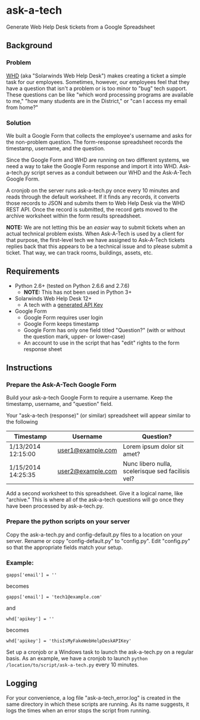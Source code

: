 ask-a-tech
==========

Generate Web Help Desk tickets from a Google Spreadsheet

Background
----------

### Problem
[WHD](http://webhelpdesk.com/ "Solarwinds Web Help Desk") (aka "Solarwinds Web Help Desk") makes
creating a ticket
 a simple
task for our employees. Sometimes, however, our employees feel that they have a question that isn't a problem or is too
minor to "bug" tech support. These questions can be like "which word processing programs are available to me," "how many
students are in the District," or "can I access my email from home?"

### Solution
We built a Google Form that collects the employee's username and asks for the non-problem question. The form-response
spreadsheet records the timestamp, username, and the question.

Since the Google Form and WHD are running on two different systems, we need a way to take the Google Form
response and import it into WHD. Ask-a-tech.py script serves as a conduit between our WHD and the Ask-A-Tech Google
Form.

A cronjob on the server runs ask-a-tech.py once every 10 minutes and reads through the default worksheet. If it finds
 any records, it converts those records to JSON and submits them to Web Help Desk via the WHD REST API. Once the
 record is submitted, the record gets moved to the archive worksheet within the form results spreadsheet.

**NOTE:** We are not letting this be an *easier* way to submit tickets when an actual technical problem exists. When
Ask-A-Tech is used by a client for that purpose, the first-level tech we have assigned to Ask-A-Tech tickets replies
back that this appears to be a technical issue and to please submit a ticket. That way, we can track rooms,
buildings, assets, etc.

Requirements
------------
* Python 2.6+ (tested on Python 2.6.6 and 2.7.6)
    * **NOTE:** This has not been used in Python 3+
* Solarwinds Web Help Desk 12+
    * A tech with a [generated API Key](http://www.webhelpdesk.com/api/#auth "How-to generate an API Key in WHD")
* Google Form
    * Google Form requires user login
    * Google Form keeps timestamp
    * Google Form has only one field titled "Question?" (with or without the question mark, upper- or lower-case)
    * An account to use in the script that has "edit" rights to the form response sheet

Instructions
------------
### Prepare the Ask-A-Tech Google Form ###
Build your ask-a-tech Google Form to require a username. Keep the timestamp, username, and "question" field.

Your "ask-a-tech (response)" (or similar) spreadsheet will appear similar to the following

| Timestamp | Username | Question? |
| ------------------ | ----------------- | ------------ |
| 1/13/2014 12:15:00 | user1@example.com | Lorem ipsum dolor sit amet? |
| 1/15/2014 14:25:35 | user2@example.com | Nunc libero nulla, scelerisque sed facilisis vel? |

Add a second worksheet to this spreadsheet. Give it a logical name, like "archive." This is where all of the
ask-a-tech questions will go once they have been processed by ask-a-tech.py.

### Prepare the python scripts on your server ###
Copy the ask-a-tech.py and config-default.py files to a location on your server. Rename or copy "config-default.py" to
"config.py". Edit "config.py" so that the appropriate fields match your setup.
### Example:
    gapps['email'] = ''
becomes

    gapps['email'] = 'tech1@example.com'
and

    whd['apikey'] = ''
becomes

    whd['apikey'] = 'thisIsMyFakeWebHelpDeskAPIKey'

Set up a cronjob or a Windows task to launch the ask-a-tech.py on a regular basis. As an example,
we have a cronjob to launch `python /location/to/script/ask-a-tech.py` every 10 minutes.

Logging
-------
For your convenience, a log file "ask-a-tech_error.log" is created in the same directory in which these scripts are
running. As its name suggests, it logs the times when an error stops the script from running.